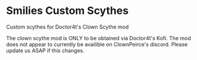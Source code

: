 # Smilies Custom Scythes
 Custom scythes for Doctor4t's Clown Scythe mod


The clown scythe mod is ONLY to be obtained via Doctor4t's Kofi.
The mod does not appear to currently be availible on ClownPeirce's discord.
Please update us ASAP if this changes.
